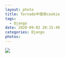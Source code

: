 ```yaml
---
layout: photo
title: Tornado中使用cookie
tags:
  - Django
date: 2020-09-02 20:15:49
categories: Django
photos:
---
```


<!--more-->

<img src="/image/">

